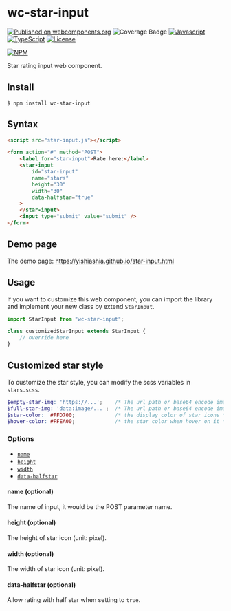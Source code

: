 # wc-star-input
[![Published on webcomponents.org](https://img.shields.io/badge/webcomponents.org-published-blue.svg?style=flat-square)](https://www.webcomponents.org/element/wc-star-input)
![Coverage Badge](https://img.shields.io/endpoint?style=flat-square&url=https://gist.githubusercontent.com/yishiashia/dee60aefdce58a7559baeb7c5deb3a8b/raw/ac85cc4d0af40c03a2156ee3a6736d44ebb0ca58/your-repo-name__heads_master.json)
[![Javascript](https://img.shields.io/badge/ES-6%2B-ff69b4.svg?style=flat-square)](https://www.ecma-international.org/ecma-262/6.0/)
[![TypeScript](https://img.shields.io/badge/TypeScript-^4.7.4-blue?style=flat-square)](https://www.typescriptlang.org/)
[![License](https://img.shields.io/badge/license-MIT-green.svg?maxAge=2592000&style=flat-square)](https://opensource.org/licenses/MIT)

[![NPM](https://nodei.co/npm/wc-star-input.png?mini=true)](https://www.npmjs.com/package/wc-star-input)



Star rating input web component.


## Install

    $ npm install wc-star-input

## Syntax

```html
<script src="star-input.js"></script>

<form action="#" method="POST">
    <label for="star-input">Rate here:</label>
    <star-input
        id="star-input"
        name="stars"
        height="30"
        width="30"
        data-halfstar="true"
    >
    </star-input>
    <input type="submit" value="submit" />
</form>
```

## Demo page
The demo page: https://yishiashia.github.io/star-input.html
## Usage

If you want to customize this web component, you can import the library and
implement your new class by extend `StarInput`.

```js
import StarInput from "wc-star-input";

class customizedStarInput extends StarInput {
    // override here
}

```

## Customized star style
To customize the star style, you can modify the scss variables in `stars.scss`.

```scss
$empty-star-img: 'https://...';    /* The url path or base64 encode image data string */
$full-star-img: 'data:image/...';  /* The url path or base64 encode image data string */
$star-color:  #FFD700;             /* the display color of star icons */
$hover-color: #FFEA00;             /* the star color when hover on it */
```

### Options

- [`name`](#name-optional)
- [`height`](#height-optional)
- [`width`](#width-optional)
- [`data-halfstar`](#data-halfstar-optional)

#### name (optional)

The name of input, it would be the POST parameter name.

#### height (optional)

The height of star icon (unit: pixel).

#### width (optional)

The width of star icon (unit: pixel).

#### data-halfstar (optional)

Allow rating with half star when setting to `true`.

